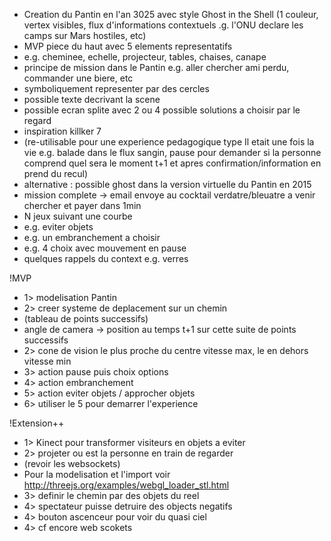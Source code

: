 * Creation du Pantin en l'an 3025 avec style Ghost in the Shell (1 couleur, vertex visibles, flux d'informations contextuels .g. l'ONU declare les camps sur Mars hostiles, etc)
* MVP piece du haut avec 5 elements representatifs
* e.g. cheminee, echelle, projecteur, tables, chaises, canape
* principe de mission dans le Pantin e.g. aller chercher ami perdu, commander une biere, etc
* symboliquement representer par des cercles
* possible texte decrivant la scene
* possible ecran splite avec 2 ou 4 possible solutions a choisir par le regard
* inspiration killker 7
* (re-utilisable pour une experience pedagogique type Il etait une fois la vie e.g. balade dans le flux sangin, pause pour demander si la personne comprend quel sera le moment t+1 et apres confirmation/information en prend du recul)
* alternative : possible ghost dans la version virtuelle du Pantin en 2015
* mission complete -> email envoye au cocktail verdatre/bleuatre a venir chercher et payer dans 1min
* N jeux suivant une courbe
* e.g. eviter objets
* e.g. un embranchement a choisir
* e.g. 4 choix avec mouvement en pause
*  quelques rappels du context e.g. verres

!MVP
* 1> modelisation Pantin
* 2> creer systeme de deplacement sur un chemin
* (tableau de points successifs)
* angle de camera -> position au temps t+1 sur cette suite de points successifs
* 2> cone de vision le plus proche du centre vitesse max, le en dehors vitesse min
* 3> action pause puis choix options
* 4> action embranchement
* 5> action eviter objets / approcher objets
* 6> utiliser le 5 pour demarrer l'experience

!Extension++
* 1> Kinect pour transformer visiteurs en objets a eviter
* 2> projeter ou est la personne en train de regarder
* (revoir les websockets)
* Pour la modelisation et l'import voir http://threejs.org/examples/webgl_loader_stl.html
* 3> definir le chemin par des objets du reel
* 4> spectateur puisse detruire des objects negatifs
* 4> bouton ascenceur pour voir du quasi ciel
* 4> cf encore web scokets
